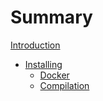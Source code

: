 # Summary

[Introduction](./intro.md)

- [Installing](./installing/README.md)
  - [Docker](./installing/docker.md)
  - [Compilation](./installing/compilation.md)
